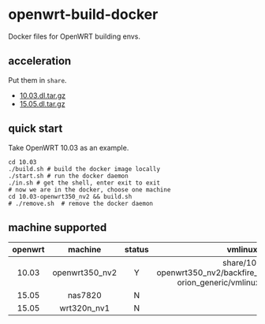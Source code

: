 # openwrt-build-docker

Docker files for OpenWRT building envs.

## acceleration

Put them in `share`.

+ [10.03.dl.tar.gz](https://drive.google.com/file/d/1S4TdLBQDgnVv2cifXMhSR1umo5_Bo2tu/view?usp=sharing)
+ [15.05.dl.tar.gz](https://drive.google.com/file/d/1R86VpMVnaCLeb_iHCRAqkV_sSTc40-i-/view?usp=sharing)


## quick start

Take OpenWRT 10.03 as an example.

```shell script
cd 10.03
./build.sh # build the docker image locally
./start.sh # run the docker daemon
./in.sh # get the shell, enter exit to exit
# now we are in the docker, choose one machine
cd 10.03-openwrt350_nv2 && build.sh
# ./remove.sh  # remove the docker daemon
```

## machine supported

|openwrt|machine|status|vmlinux.elf|gdb working dir|
|:---:|:---:|:---:|:--:|:--:|
|10.03|openwrt350_nv2|Y|share/10.03-openwrt350_nv2/backfire_10.03/build_dir/linux-orion_generic/vmlinux-debug-info.elf|share/10.03-openwrt350_nv2/backfire_10.03/build_dir/linux-orion_generic/linux-2.6.32.10/|
|15.05|nas7820|N|
|15.05|wrt320n_nv1|N|



